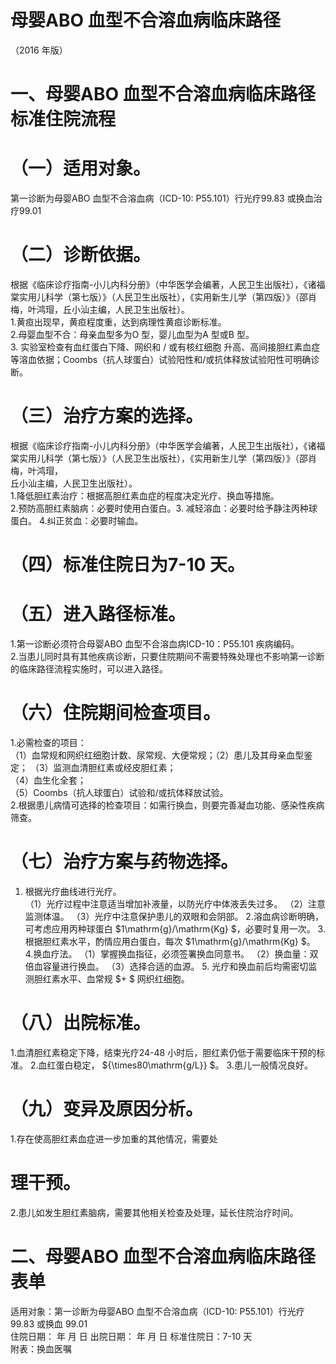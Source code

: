 # 母婴ABO 血型不合溶血病临床路径  
（2016 年版）  
# 一、母婴ABO 血型不合溶血病临床路径标准住院流程  
# （一）适用对象。  
第一诊断为母婴ABO 血型不合溶血病（ICD-10: P55.101）行光疗99.83 或换血治疗99.01  
# （二）诊断依据。  
根据《临床诊疗指南-小儿内科分册》（中华医学会编著，人民卫生出版社），《诸福棠实用儿科学（第七版）》（人民卫生出版社），《实用新生儿学（第四版）》（邵肖梅，叶鸿瑁，丘小汕主编，人民卫生出版社）。  
1.黄疸出现早，黄疸程度重，达到病理性黄疸诊断标准。  
2.母婴血型不合：母亲血型多为O 型，婴儿血型为A 型或B 型。  
3. 实验室检查有血红蛋白下降、网织和 / 或有核红细胞 升高、高间接胆红素血症等溶血依据；Coombs（抗人球蛋白）试验阳性和/或抗体释放试验阳性可明确诊断。  
# （三）治疗方案的选择。  
根据《临床诊疗指南-小儿内科分册》（中华医学会编著，人民卫生出版社），《诸福棠实用儿科学（第七版）》（人民卫生出版社），《实用新生儿学（第四版）》（邵肖梅，叶鸿瑁，  
丘小汕主编，人民卫生出版社）。  
1.降低胆红素治疗：根据高胆红素血症的程度决定光疗、换血等措施。  
2.预防高胆红素脑病：必要时使用白蛋白。3. 减轻溶血：必要时给予静注丙种球蛋白。 4.纠正贫血：必要时输血。  
# （四）标准住院日为7-10 天。  
# （五）进入路径标准。  
1.第一诊断必须符合母婴ABO 血型不合溶血病ICD-10：P55.101 疾病编码。  
2.当患儿同时具有其他疾病诊断，只要住院期间不需要特殊处理也不影响第一诊断的临床路径流程实施时，可以进入路径。  
# （六）住院期间检查项目。  
1.必需检查的项目：  
（1）血常规和网织红细胞计数、尿常规、大便常规；（2）患儿及其母亲血型鉴定； （3）监测血清胆红素或经皮胆红素；  
（4）血生化全套；  
（5）Coombs（抗人球蛋白）试验和/或抗体释放试验。  
2.根据患儿病情可选择的检查项目：如需行换血，则要完善凝血功能、感染性疾病筛查。  
# （七）治疗方案与药物选择。  
1. 根据光疗曲线进行光疗。  
（1）光疗过程中注意适当增加补液量，以防光疗中体液丢失过多。 （2）注意监测体温。 （3）光疗中注意保护患儿的双眼和会阴部。 2.溶血病诊断明确，可考虑应用丙种球蛋白 $1\mathrm{g}/\mathrm{Kg} $，必要时复用一次。 3.根据胆红素水平，酌情应用白蛋白，每次 $1\mathrm{g}/\mathrm{Kg} $。 4.换血疗法。 （1）掌握换血指征，必须签署换血同意书。 （2）换血量：双倍血容量进行换血。 （3）选择合适的血源。 5. 光疗和换血前后均需密切监测胆红素水平、血常规 $+ $ 网织红细胞。  
# （八）出院标准。  
1.血清胆红素稳定下降，结束光疗24-48 小时后，胆红素仍低于需要临床干预的标准。 2.血红蛋白稳定， ${\times80\mathrm{g/L}} $。 3.患儿一般情况良好。  
# （九）变异及原因分析。  
1.存在使高胆红素血症进一步加重的其他情况，需要处  
# 理干预。  
2.患儿如发生胆红素脑病，需要其他相关检查及处理，延长住院治疗时间。  
# 二、母婴ABO 血型不合溶血病临床路径表单  
适用对象：第一诊断为母婴ABO 血型不合溶血病（ICD-10: P55.101）行光疗 99.83  或换血 99.01  
住院日期：    年   月   日 出院日期：     年   月    日  标准住院日：7-10 天  
附表：换血医嘱 
